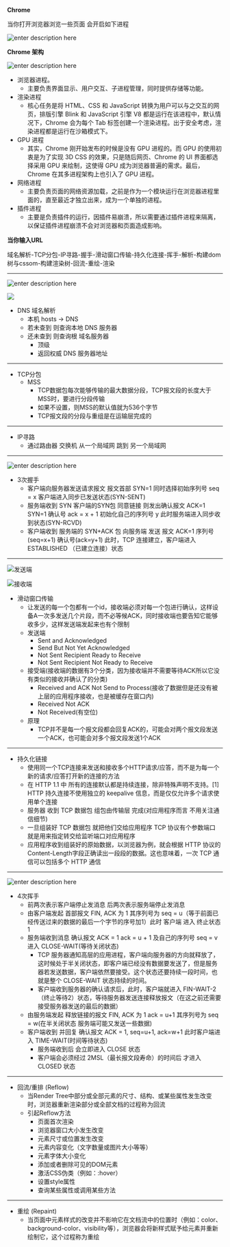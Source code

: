 **Chrome**

当你打开浏览器浏览一些页面 会开启如下进程

![enter description here](https://img.wsmpage.cn/learning/2019-9-29/1569738666767.png)

**Chrome 架构**

![enter description here](https://img.wsmpage.cn/learning/2019-9-29/1569739489462.png)

* 浏览器进程。
	* 主要负责界面显示、用户交互、子进程管理，同时提供存储等功能。
* 渲染进程
	* 核心任务是将 HTML、CSS 和 JavaScript 转换为用户可以与之交互的网页，排版引擎 Blink 和 JavaScript 引擎 V8 都是运行在该进程中，默认情况下，Chrome 会为每个 Tab 标签创建一个渲染进程。出于安全考虑，渲染进程都是运行在沙箱模式下。
* GPU 进程
	* 其实，Chrome 刚开始发布的时候是没有 GPU 进程的。而 GPU 的使用初衷是为了实现 3D CSS 的效果，只是随后网页、Chrome 的 UI 界面都选择采用 GPU 来绘制，这使得 GPU 成为浏览器普遍的需求。最后，Chrome 在其多进程架构上也引入了 GPU 进程。
* 网络进程
	* 主要负责页面的网络资源加载，之前是作为一个模块运行在浏览器进程里面的，直至最近才独立出来，成为一个单独的进程。
* 插件进程
	* 主要是负责插件的运行，因插件易崩溃，所以需要通过插件进程来隔离，以保证插件进程崩溃不会对浏览器和页面造成影响。


**当你输入URL**

域名解析-TCP分包-IP寻路-握手-滑动窗口传输-持久化连接-挥手-解析-构建dom树与cssom-构建渲染树-回流-重绘-渲染


****

![enter description here](https://img.wsmpage.cn/learning/2019-9-29/1569747459226.png)


![](https://img.wsmpage.cn/learning/2019-9-29/1569747477182.png)

* DNS 域名解析
	* 本机 hosts -> DNS 
	* 若未查到  则查询本地 DNS 服务器
	* 还未查到  则查询根 域名服务器
		*  顶级
		* 返回权威 DNS 服务器地址 


****
* TCP分包
	* MSS
		* TCP数据包每次能够传输的最大数据分段，TCP报文段的长度大于MSS时，要进行分段传输 
		* 如果不设置，则MSS的默认值就为536个字节
		* TCP报文段的分段与重组是在运输层完成的
 
****
* IP寻路
	* 通过路由器 交换机 从一个局域网 跳到 另一个局域网 

****	
	

![enter description here](https://img.wsmpage.cn/learning/2019-9-30/1569806945328.png)

* 3次握手
	* 客户端向服务器发送请求报文  报文首部 SYN=1 同时选择初始序列号 seq = x 客户端进入同步已发送状态(SYN-SENT)
	* 服务端收到 SYN 客户端的SYN包 同意链接 则发出确认报文 ACK=1 SYN=1 确认号 ack = x + 1  初始化自己的序列号 y 此时服务端进入同步收到状态(SYN-RCVD)
	* 客户端收到 服务端的 SYN+ACK 包 向服务端 发送 报文 ACK=1 序列号(seq=x+1) 确认号(ack=y+1) 此时，TCP 连接建立，客户端进入 ESTABLISHED （已建立连接）状态


****

![发送端](https://img.wsmpage.cn/learning/2019-10-14/1571057224048.png)

![接收端](https://img.wsmpage.cn/learning/2019-10-14/1571057263700.png)



* 滑动窗口传输
	* 让发送的每一个包都有一个id，接收端必须对每一个包进行确认，这样设备A一次多发送几个片段，而不必等候ACK，同时接收端也要告知它能够收多少，这样发送端发起来也有个限制
	* 发送端
		* Sent and Acknowledged 
		* Send But Not Yet Acknowledged
		* Not Sent Recipient Ready to Receive
		* Not Sent Recipient Not Ready to Receive  
	* 接受端(接收端的数据有3个分类，因为接收端并不需要等待ACK所以它没有类似的接收并确认了的分类)
		* Received and ACK Not Send to Process(接收了数据但是还没有被上层的应用程序接收，也是被缓存在窗口内)
		* Received  Not ACK
		* Not Received(有空位)
	* 原理
		* TCP并不是每一个报文段都会回复ACK的，可能会对两个报文段发送一个ACK，也可能会对多个报文段发送1个ACK  
	
****
* 持久化链接
	* 使用同一个TCP连接来发送和接收多个HTTP请求/应答，而不是为每一个新的请求/应答打开新的连接的方法
	* 在 HTTP 1.1 中 所有的连接默认都是持续连接，除非特殊声明不支持。[1] HTTP 持久连接不使用独立的 keepalive 信息，而是仅仅允许多个请求使用单个连接 
	* 服务器 收到 TCP 数据包 组包由传输层 完成(对应用程序而言 不用关注通信细节)
	* 一旦组装好 TCP 数据包 就把他们交给应用程序 TCP 协议有个参数端口 就是用来指定转交给监听端口对应用程序
	* 应用程序收到组装好的原始数据，以浏览器为例，就会根据 HTTP 协议的Content-Length字段正确读出一段段的数据。这也意味着，一次 TCP 通信可以包括多个 HTTP 通信 


****
![enter description here](https://img.wsmpage.cn/learning/2019-9-30/1569812910497.png)


* 4次挥手
	* 前两次表示客户端停止发消息 后两次表示服务端停止发消息 
	* 由客户端发起 首部报文 FIN, ACK 为 1 其序列号为 seq = u（等于前面已经传送过来的数据的最后一个字节的序号加1）此时 客户端 进入 终止状态1 
	* 服务端收到消息 确认报文 ACK = 1 ack = u + 1  及自己的序列号 seq = v 进入 CLOSE-WAIT(等待关闭状态)
		* TCP 服务器通知高层的应用进程，客户端向服务器的方向就释放了，这时候处于半关闭状态，即客户端已经没有数据要发送了，但是服务器若发送数据，客户端依然要接受。这个状态还要持续一段时间，也就是整个 CLOSE-WAIT 状态持续的时间。
		* 客户端收到服务器的确认请求后，此时，客户端就进入 FIN-WAIT-2（终止等待2）状态，等待服务器发送连接释放报文（在这之前还需要接受服务器发送的最后的数据）
	* 由服务端发起 释放链接的报文 FIN, ACK 为 1  ack = u+1 其序列号为 seq = w(在半关闭状态 服务端可能又发送一些数据) 
	* 客户端收到 并回复 确认报文 ACK = 1, seq=u+1, ack=w+1 此时客户端进入 TIME-WAIT(时间等待状态)
		* 服务端收到后 会立即进入 CLOSE 状态
		* 客户端会必须经过 2MSL（最长报文段寿命）的时间后 才进入 CLOSED 状态    

****

* 回流/重排 (Reflow)
	* 当Render Tree中部分或全部元素的尺寸、结构、或某些属性发生改变时，浏览器重新渲染部分或全部文档的过程称为回流
	* 引起Reflow方法
		* 页面首次渲染
		* 浏览器窗口大小发生改变
		* 元素尺寸或位置发生改变
		* 元素内容变化（文字数量或图片大小等等）
		* 元素字体大小变化
		* 添加或者删除可见的DOM元素
		* 激活CSS伪类（例如：:hover）
		* 设置style属性
		* 查询某些属性或调用某些方法

****

* 重绘 (Repaint)
	* 当页面中元素样式的改变并不影响它在文档流中的位置时（例如：color、background-color、visibility等），浏览器会将新样式赋予给元素并重新绘制它，这个过程称为重绘   
	

